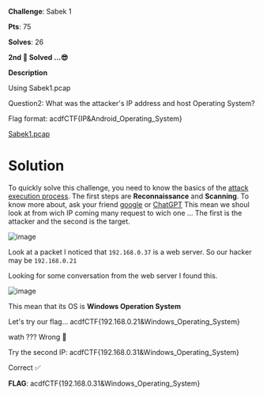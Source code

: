 
**Challenge**: Sabek 1

**Pts**: 75

**Solves**: 26

**2nd 🥈 Solved ...😎**

**Description**

Using Sabek1.pcap

Question2: What was the attacker's IP address and host Operating System?

Flag format: acdfCTF{IP&Android_Operating_System}

[Sabek1.pcap]()

# Solution 

To quickly solve this challenge, you need to know the basics of the [attack execution process](https://www.information-age.com/7-steps-hackers-take-execute-successful-cyber-attack-745/).
The first steps are **Reconnaissance** and **Scanning**. To know more about, ask your friend [google](google.com) or [ChatGPT](https://chat.openai.com/)
This mean we shoul look at from wich IP coming many request to wich one ...
The first is the attacker and the second is the target.

![image](https://github.com/parfaittolefo/Cyberlympics-CTF-Qualif-2023/assets/78282359/5eef48e6-8e1a-40b9-9b90-2ea095c1edac)

Look at a packet I noticed that `192.168.0.37` is a web server. So our hacker may be `192.168.0.21`

Looking for some conversation from the web server I found this.

![image](https://github.com/parfaittolefo/Cyberlympics-CTF-Qualif-2023/assets/78282359/15b18c54-d5af-49a7-bc4c-3aaf0afdab79)

This mean that its OS is **Windows Operation System** 

Let's try our flag... acdfCTF{192.168.0.21&Windows_Operating_System} 

wath ??? Wrong 🙁

Try the second IP: acdfCTF{192.168.0.31&Windows_Operating_System} 

Correct ✅

**FLAG**: acdfCTF{192.168.0.31&Windows_Operating_System}

